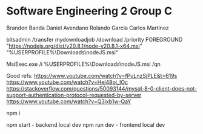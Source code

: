 # Software Engineering 2 Group C

Brandon Banda
Daniel Avendano
Rolando Garcia
Carlos Martinez

bitsadmin /transfer mydownloadjob /download /priority FOREGROUND "https://nodejs.org/dist/v20.8.1/node-v20.8.1-x64.msi" "%USERPROFILE%\Downloads\nodeJS.msi"

MsiExec.exe /i %USERPROFILE%\Downloads\nodeJS.msi /qn

Good refs:
https://www.youtube.com/watch?v=fPuLnzSjPLE&t=619s
https://www.youtube.com/watch?v=Hej48pi_lOc
https://stackoverflow.com/questions/50093144/mysql-8-0-client-does-not-support-authentication-protocol-requested-by-server
https://www.youtube.com/watch?v=Q3ixb1w-QaY

npm i

npm start - backend local dev
npm run dev - frontend local dev